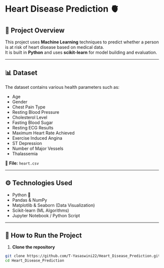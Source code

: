 # Heart Disease Prediction 🫀

## 📌 Project Overview
This project uses **Machine Learning** techniques to predict whether a person is at risk of heart disease based on medical data.  
It is built in **Python** and uses **scikit-learn** for model building and evaluation.

---

## 📊 Dataset
The dataset contains various health parameters such as:
- Age
- Gender
- Chest Pain Type
- Resting Blood Pressure
- Cholesterol Level
- Fasting Blood Sugar
- Resting ECG Results
- Maximum Heart Rate Achieved
- Exercise Induced Angina
- ST Depression
- Number of Major Vessels
- Thalassemia

📄 **File:** `heart.csv`

---

## ⚙️ Technologies Used
- Python 🐍
- Pandas & NumPy
- Matplotlib & Seaborn (Data Visualization)
- Scikit-learn (ML Algorithms)
- Jupyter Notebook / Python Script

---

## 🚀 How to Run the Project

1. **Clone the repository**
```bash
git clone https://github.com/T-Yasaswini22/Heart_Disease_Prediction.git
cd Heart_Disease_Prediction
